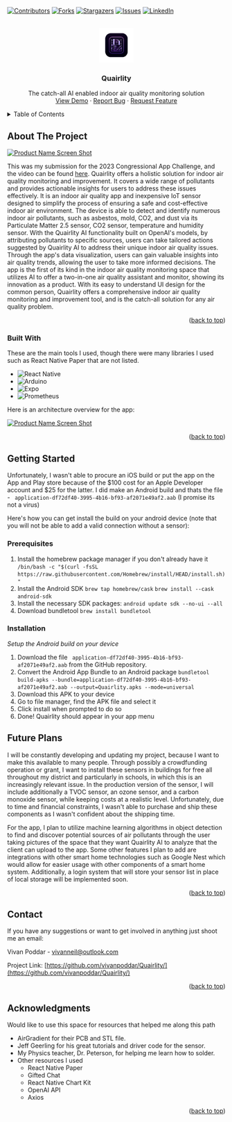 
<!-- Improved compatibility of back to top link: See: https://github.com/othneildrew/Best-README-Template/pull/73 -->
<a name="readme-top"></a>
<!--
*** Thanks for checking out the Best-README-Template. If you have a suggestion
*** that would make this better, please fork the repo and create a pull request
*** or simply open an issue with the tag "enhancement".
*** Don't forget to give the project a star!
*** Thanks again! Now go create something AMAZING! :D
-->



<!-- PROJECT SHIELDS -->
<!--
*** I'm using markdown "reference style" links for readability.
*** Reference links are enclosed in brackets [ ] instead of parentheses ( ).
*** See the bottom of this document for the declaration of the reference variables
*** for contributors-url, forks-url, etc. This is an optional, concise syntax you may use.
*** https://www.markdownguide.org/basic-syntax/#reference-style-links
-->
[![Contributors][contributors-shield]][contributors-url]
[![Forks][forks-shield]][forks-url]
[![Stargazers][stars-shield]][stars-url]
[![Issues][issues-shield]][issues-url]
[![LinkedIn][linkedin-shield]][linkedin-url]



<!-- PROJECT LOGO -->
<br />
<div align="center">
  <a href="https://github.com/vivanpoddar/Quairlity">
    <img src="assets/splash.png" alt="Logo" width="80" height="80">
  </a>

  <h3 align="center">Quairlity</h3>

  <p align="center">
    The catch-all AI enabled indoor air quality monitoring solution
    <br />
    <a href="https://github.com/vivanpoddar/Quairlity">View Demo</a>
    ·
    <a href="https://github.com/vivanpoddar/Quairlity/issues">Report Bug</a>
    ·
    <a href="https://github.com/vivanpoddar/Quairlity/issues">Request Feature</a>
  </p>
</div>



<!-- TABLE OF CONTENTS -->
<details>
  <summary>Table of Contents</summary>
  <ol>
    <li>
      <a href="#about-the-project">About The Project</a>
      <ul>
        <li><a href="#built-with">Built With</a></li>
      </ul>
    </li>
    <li>
      <a href="#getting-started">Getting Started</a>
      <ul>
        <li><a href="#prerequisites">Prerequisites</a></li>
        <li><a href="#installation">Installation</a></li>
      </ul>
    </li>
    <li><a href="#usage">Future Plans</a></li>
    <li><a href="#contact">Contact</a></li>
  </ol>
</details>



<!-- ABOUT THE PROJECT -->
## About The Project

[![Product Name Screen Shot][product-screenshot]](https://github.com/vivanpoddar/Quairlity/blob/main/github_assets/introducing.png)

This was my submission for the 2023 Congressional App Challenge, and the video can be found [here](https://www.youtube.com/watch?v=OwDTL8u8CW4&feature=youtu.be). Quairlity offers a holistic solution for indoor air quality monitoring and improvement. It covers a wide range of pollutants and provides actionable insights for users to address these issues effectively. It is an indoor air quality app and inexpensive IoT sensor designed to simplify the process of ensuring a safe and cost-effective indoor air environment. The device is able to detect and identify numerous indoor air pollutants, such as asbestos, mold, CO2, and dust via its Particulate Matter 2.5 sensor, CO2 sensor, temperature and humidity sensor. With the Quairlity AI functionality built on OpenAI's models, by attributing pollutants to specific sources, users can take tailored actions suggested by Quairlity AI to address their unique indoor air quality issues. Through the app's data visualization, users can gain valuable insights into air quality trends, allowing the user to take more informed decisions. The app is the first of its kind in the indoor air quality monitoring space that utilizes AI to offer a two-in-one air quality assistant and monitor, showing its innovation as a product. With its easy to understand UI design for the common person, Quairlity offers a comprehensive indoor air quality monitoring and improvement tool, and is the catch-all solution for any air quality problem. 

<p align="right">(<a href="#readme-top">back to top</a>)</p>



### Built With

These are the main tools I used, though there were many libraries I used such as React Native Paper that are not listed.

* ![React Native](https://img.shields.io/badge/react_native-%2320232a.svg?style=for-the-badge&logo=react&logoColor=%2361DAFB)
* ![Arduino](https://img.shields.io/badge/-Arduino-00979D?style=for-the-badge&logo=Arduino&logoColor=white)
* ![Expo](https://img.shields.io/badge/expo-1C1E24?style=for-the-badge&logo=expo&logoColor=#D04A37)
* ![Prometheus](https://img.shields.io/badge/Prometheus-E6522C?style=for-the-badge&logo=Prometheus&logoColor=white)

Here is an architecture overview for the app:

[![Product Name Screen Shot][product-screenshot]](https://github.com/vivanpoddar/Quairlity/blob/main/github_assets/archchart.png)

<p align="right">(<a href="#readme-top">back to top</a>)</p>



<!-- GETTING STARTED -->
## Getting Started

Unfortunately, I wasn't able to procure an iOS build or put the app on the App and Play store because of the $100 cost for an Apple Developer account and $25 for the latter. I did make an Android build and thats the file - ``` application-df72df40-3995-4b16-bf93-af2071e49af2.aab``` (I promise its not a virus)

Here's how you can get install the build on your android device (note that you will not be able to add a valid connection without a sensor):

### Prerequisites
1. Install the homebrew package manager if you don't already have it
```/bin/bash -c "$(curl -fsSL https://raw.githubusercontent.com/Homebrew/install/HEAD/install.sh)"```
2. Install the Android SDK
```brew tap homebrew/cask``` 
```brew install --cask android-sdk```
3. Install the necessary SDK packages:
```android update sdk --no-ui --all```
4. Download bundletool
```brew install bundletool```

### Installation

_Setup the Android build on your device_
1. Download the file ``` application-df72df40-3995-4b16-bf93-af2071e49af2.aab``` from the GitHub repository.
2. Convert the Android App Bundle to an Android package
```bundletool build-apks --bundle=application-df72df40-3995-4b16-bf93-af2071e49af2.aab --output=Quairlity.apks --mode=universal```
3. Download this APK to your device
4. Go to file manager, find the APK file and select it
5. Click install when prompted to do so
6. Done! Quairlity should appear in your app menu

<!-- USAGE EXAMPLES -->
## Future Plans


I will be constantly developing and updating my project, because I want to make this available to many people. Through possibly a crowdfunding operation or grant, I want to install these sensors in buildings for free all throughout my district and particularly in schools, in which this is an increasingly relevant issue. In the production version of the sensor, I will include additionally a TVOC sensor, an ozone sensor, and a carbon monoxide sensor, while keeping costs at a realistic level. Unfortunately, due to time and financial constraints, I wasn't able to purchase and ship these components as I wasn't confident about the shipping time. 

For the app, I plan to utilize machine learning algorithms in object detection to find and discover potential sources of air pollutants through the user taking pictures of the space that they want Quairlity AI to analyze that the client can upload to the app. Some other features I plan to add are integrations with other smart home technologies such as Google Nest which would allow for easier usage with other components of a smart home system. Additionally, a login system that will store your sensor list in place of local storage will be implemented soon.

<p align="right">(<a href="#readme-top">back to top</a>)</p>

<!-- CONTACT -->
## Contact
If you have any suggestions or want to get involved in anything just shoot me an email:

Vivan Poddar - vivanneil@outlook.com

Project Link: [https://github.com/vivanpoddar/Quairlity/](https://github.com/vivanpoddar/Quairlity/)

<p align="right">(<a href="#readme-top">back to top</a>)</p>



<!-- ACKNOWLEDGMENTS -->
## Acknowledgments

Would like to use this space for resources that helped me along this path

* AirGradient for their PCB and STL file.
* Jeff Geerling for his great tutorials and driver code for the sensor.
* My Physics teacher, Dr. Peterson, for helping me learn how to solder.
* Other resources I used
	* React Native Paper
	* Gifted Chat
	* React Native Chart Kit
	* OpenAI API
	* Axios

<p align="right">(<a href="#readme-top">back to top</a>)</p>



<!-- MARKDOWN LINKS & IMAGES -->
<!-- https://www.markdownguide.org/basic-syntax/#reference-style-links -->
[contributors-shield]: https://img.shields.io/github/contributors/othneildrew/Best-README-Template.svg?style=for-the-badge
[contributors-url]: https://github.com/vivanpoddar/Quairlity/graphs/contributors
[forks-shield]: https://img.shields.io/github/forks/othneildrew/Best-README-Template.svg?style=for-the-badge
[forks-url]: https://github.com/vivanpoddar/Quairlity/network/members
[stars-shield]: https://img.shields.io/github/stars/othneildrew/Best-README-Template.svg?style=for-the-badge
[stars-url]:https://github.com/vivanpoddar/Quairlity/stargazers
[issues-shield]: https://img.shields.io/github/issues/othneildrew/Best-README-Template.svg?style=for-the-badge
[issues-url]: https://github.com/vivanpoddar/Quairlity/issues
[linkedin-shield]: https://img.shields.io/badge/-LinkedIn-black.svg?style=for-the-badge&logo=linkedin&colorB=555
[linkedin-url]: https://linkedin.com/in/vivanpoddar
[product-screenshot]: https://github.com/vivanpoddar/Quairlity/blob/main/github_assets/introducing.png

